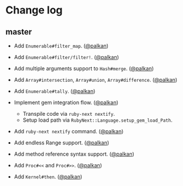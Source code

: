 # Change log

## master

- Add `Enumerable#filter_map`. ([@palkan][])

- Add `Enumerable#filter/filter!`. ([@palkan][])

- Add multiple arguments support to `Hash#merge`. ([@palkan][])

- Add `Array#intersection`, `Array#union`, `Array#difference`. ([@palkan][])

- Add `Enumerable#tally`. ([@palkan][])

- Implement gem integration flow. ([@palkan][])

  - Transpile code via `ruby-next nextify`.
  - Setup load path via `RubyNext::Language.setup_gem_load_Path`.

- Add `ruby-next nextify` command. ([@palkan][])

- Add endless Range support. ([@palkan][])

- Add method reference syntax support. ([@palkan][])

- Add `Proc#<<` and `Proc#>>`. ([@palkan][])

- Add `Kernel#then`. ([@palkan][])

[@palkan]: https://github.com/palkan
